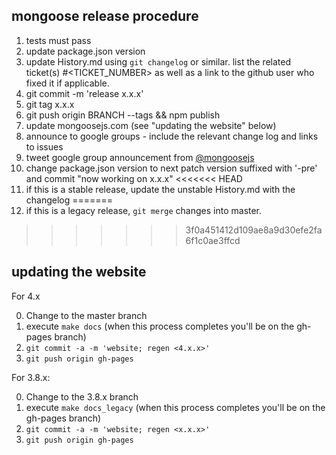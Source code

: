 ## mongoose release procedure

1.  tests must pass
2.  update package.json version
3.  update History.md using `git changelog` or similar. list the related ticket(s) #<TICKET_NUMBER> as well as a link to the github user who fixed it if applicable.
4.  git commit -m 'release x.x.x'
5.  git tag x.x.x
6.  git push origin BRANCH --tags && npm publish
7.  update mongoosejs.com (see "updating the website" below)
8.  announce to google groups - include the relevant change log and links to issues
9.  tweet google group announcement from [@mongoosejs](https://twitter.com/mongoosejs)
10. change package.json version to next patch version suffixed with '-pre' and commit "now working on x.x.x"
<<<<<<< HEAD
11. if this is a stable release, update the unstable History.md with the changelog
=======
11. if this is a legacy release, `git merge` changes into master.
>>>>>>> 3f0a451412d109ae8a9d30efe2fa6f1c0ae3ffcd

## updating the website

For 4.x

0. Change to the master branch
1. execute `make docs` (when this process completes you'll be on the gh-pages branch)
2. `git commit -a -m 'website; regen <4.x.x>'`
3. `git push origin gh-pages`

For 3.8.x:

0. Change to the 3.8.x branch
1. execute `make docs_legacy` (when this process completes you'll be on the gh-pages branch)
2. `git commit -a -m 'website; regen <x.x.x>'`
3. `git push origin gh-pages`
